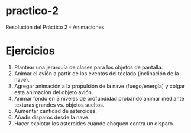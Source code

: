 practico-2
==========

Resolución del Práctico 2 - Animaciones

Ejercicios
==========
1. Plantear una jerarquía de clases para los objetos de pantalla.
2. Animar el avión a partir de los eventos del teclado (inclinación de la nave).
3. Agregar animación a la propulsión de la nave (fuego/energía) y colgar esta animación del objeto
avión.
4. Animar fondo en 3 niveles de profundidad probando animar mediante texturas grandes vs. objetos sueltos.
5. Aumentar cantidad de asteroides.
6. Añadir disparos desde la nave.
7. Hacer explotar los asteroides cuando choquen contra un disparo.
